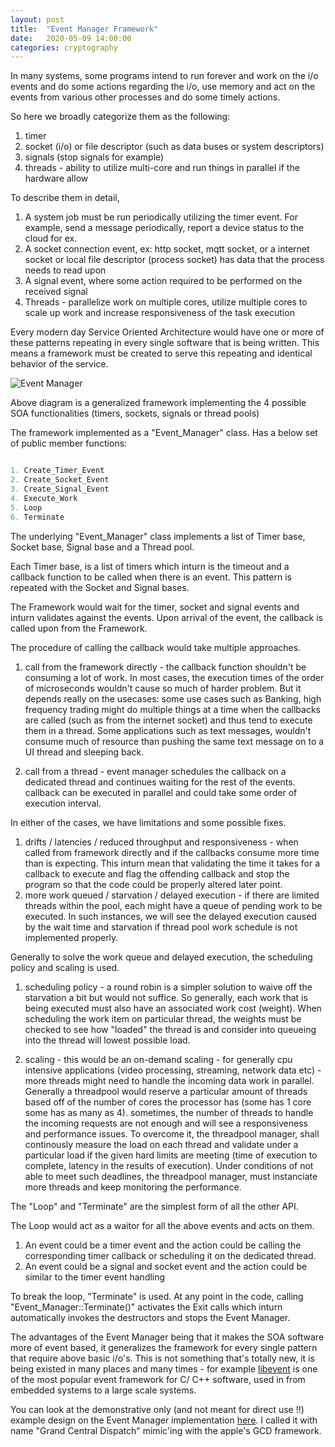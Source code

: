 ```yaml
---
layout: post
title:  "Event Manager Framework"
date:   2020-05-09 14:00:00
categories: cryptography
---
```


In many systems, some programs intend to run forever and work on the i/o events and do some actions regarding the i/o, use memory and act on the events from various other processes and do some timely actions.

So here we broadly categorize them as the following:

1. timer
2. socket (i/o) or file descriptor (such as data buses or system descriptors)
3. signals (stop signals for example)
4. threads - ability to utilize multi-core and run things in parallel if the hardware allow


To describe them in detail,

1. A system job must be run periodically utilizing the timer event. For example, send a message periodically, report a device status to the cloud for ex.
2. A socket connection event, ex: http socket, mqtt socket, or a internet socket or local file descriptor (process socket) has data that the process needs to read upon
3. A signal event, where some action required to be performed on the received signal
4. Threads - parallelize work on multiple cores, utilize multiple cores to scale up work and increase responsiveness of the task execution

Every modern day Service Oriented Architecture would have one or more of these patterns repeating in every single software that is being written. This means a framework must be created to serve this repeating and identical behavior of the service.

![Event Manager](https:////raw.githubusercontent.com/DevNaga/devnaga.github.io/master/_posts/event_manager.jpeg)

Above diagram is a generalized framework implementing the 4 possible SOA functionalities (timers, sockets, signals or thread pools)

The framework implemented as a "Event_Manager" class. Has a below set of public member functions:

```cpp

1. Create_Timer_Event
2. Create_Socket_Event
3. Create_Signal_Event
4. Execute_Work
5. Loop
6. Terminate

```

The underlying "Event_Manager" class implements a list of Timer base, Socket base, Signal base and a Thread pool.

Each Timer base, is a list of timers which inturn is the timeout and a callback function to be called when there is an event. This pattern is repeated with the Socket and Signal bases.

The Framework would wait for the timer, socket and signal events and inturn validates against the events. Upon arrival of the event, the callback is called upon from the Framework.

The procedure of calling the callback would take multiple approaches.

1. call from the framework directly - the callback function shouldn't be consuming a lot of work. In most cases, the execution times of the order of microseconds wouldn't cause so much of harder problem. But it depends really on the
usecases: some use cases such as Banking, high frequency trading might do multiple things at a time when the callbacks are called (such as from the internet socket) and thus tend to execute them in a thread. Some applications such as
text messages, wouldn't consume much of resource than pushing the same text message on to a UI thread and sleeping back.

2. call from a thread - event manager schedules the callback on a dedicated thread and continues waiting for the rest of the events. callback can be executed in parallel and could take some order of execution interval.

In either of the cases, we have limitations and some possible fixes.

1. drifts / latencies / reduced throughput and responsiveness - when called from framework directly and if the callbacks consume more time than is expecting. This inturn mean that validating the time it takes for a callback to execute
and flag the offending callback and stop the program so that the code could be properly altered later point.
2. more work queued / starvation / delayed execution - if there are limited threads within the pool, each might have a queue of pending work to be executed. In such instances, we will see the delayed execution caused by the wait time
and starvation if thread pool work schedule is not implemented properly.

Generally to solve the work queue and delayed execution, the scheduling policy and scaling is used.

1. scheduling policy - a round robin is a simpler solution to waive off the starvation a bit but would not suffice.
So generally, each work that is being executed must also have an associated work cost (weight). When scheduling the work item on particular thread, the weights must be checked to see how "loaded"
the thread is and consider into queueing into the thread will lowest possible load.

2. scaling - this would be an on-demand scaling - for generally cpu intensive applications (video processing, streaming, network data etc) - more threads might need to handle the incoming data work
in parallel. Generally a threadpool would reserve a particular amount of threads based off of the number of cores the processor has (some has 1 core some has as many as 4). sometimes, the number
of threads to handle the incoming requests are not enough and will see a responsiveness and performance issues. To overcome it, the threadpool manager, shall continously measure the load on each
thread and validate under a particular load if the given hard limits are meeting (time of execution to complete, latency in the results of execution). Under conditions of not able to meet such
deadlines, the threadpool manager, must instanciate more threads and keep monitoring the performance.


The "Loop" and "Terminate" are the simplest form of all the other API.

The Loop would act as a waitor for all the above events and acts on them.

1. An event could be a timer event and the action could be calling the corresponding timer callback or scheduling it on the dedicated thread.
2. An event could be a signal and socket event and the action could be similar to the timer event handling

To break the loop, "Terminate" is used. At any point in the code, calling "Event_Manager::Terminate()" activates the Exit calls which inturn automatically invokes the destructors and stops the Event Manager.

The advantages of the Event Manager being that it makes the SOA software more of event based, it generalizes the framework for every single pattern that require above basic i/o's. This is not something that's totally new,
it is being existed in many places and many times - for example [libevent](https://libevent.org/) is one of the most popular event framework for C/ C++ software, used in from embedded systems to a large scale systems.


You can look at the demonstrative only (and not meant for direct use !!) example design on the Event Manager implementation [here](http://devnaga.github.io/2019/gcd-fraemwork.html). I called it with name "Grand Central Dispatch" mimic'ing with the apple's GCD framework.




